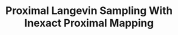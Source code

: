 ---
layout: default
title: Proximal Langevin Sampling With Inexact Proximal Mapping
authors: Matthias J. Ehrhardt, Lorenz Kuger, Carola-Bibiane Schönlieb
journal: arxiv preprint
year: 2023
preprintlink: https://arxiv.org/abs/2306.17737
status: preprint
---